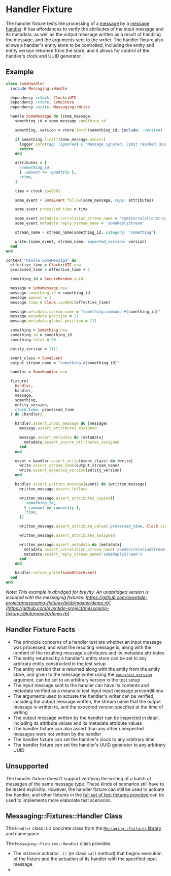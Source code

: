 # Handler Fixture

The handler fixture tests the processing of a [message](/user-guide/messages-and-message-data/messages.html) by a [message handler](/user-guide/handlers.html). It has affordances to verify the attributes of the input message and its metadata, as well as the output message written as a result of handling the message, and the arguments sent to the writer. The handler fixture also allows a handler's entity store to be controlled, including the entity and entity version returned from the store, and it allows for control of the handler's clock and UUID generator.

## Example

``` ruby
class SomeHandler
  include Messaging::Handle

  dependency :clock, Clock::UTC
  dependency :store, SomeStore
  dependency :write, Messaging::Write

  handle SomeMessage do |some_message|
    something_id = some_message.something_id

    something, version = store.fetch(something_id, include: :version)

    if something.limit?(some_message.amount)
      logger.info(tag: :ignored) { "Message ignored: limit reached (Quantity: #{something.quantity}, Amount: #{some_message.amount}, Limit: #{Something.LIMIT})" }
      return
    end

    attributes = [
      :something_id,
      { :amount => :quantity },
      :time,
    ]

    time = clock.iso8601

    some_event = SomeEvent.follow(some_message, copy: attributes)

    some_event.processed_time = time

    some_event.metadata.correlation_stream_name = 'someCorrelationStream'
    some_event.metadata.reply_stream_name = 'someReplyStream'

    stream_name = stream_name(something_id, category: 'something')

    write.(some_event, stream_name, expected_version: version)
  end
end

context "Handle SomeMessage" do
  effective_time = Clock::UTC.now
  processed_time = effective_time + 1

  something_id = SecureRandom.uuid

  message = SomeMessage.new
  message.something_id = something_id
  message.amount = 1
  message.time = Clock.iso8601(effective_time)

  message.metadata.stream_name = "something:command-#{something_id}"
  message.metadata.position = 11
  message.metadata.global_position = 111

  something = Something.new
  something.id = something_id
  something.total = 98

  entity_version = 1111

  event_class = SomeEvent
  output_stream_name = "something-#{something_id}"

  handler = SomeHandler.new

  fixture(
    Handler,
    handler,
    message,
    something,
    entity_version,
    clock_time: processed_time
  ) do |handler|

    handler.assert_input_message do |message|
      message.assert_attributes_assigned

      message.assert_metadata do |metadata|
        metadata.assert_source_attributes_assigned
      end
    end

    event = handler.assert_write(event_class) do |write|
      write.assert_stream_name(output_stream_name)
      write.assert_expected_version(entity_version)
    end

    handler.assert_written_message(event) do |written_message|
      written_message.assert_follows

      written_message.assert_attributes_copied([
        :something_id,
        { :amount => :quantity },
        :time,
      ])

      written_message.assert_attribute_value(:processed_time, Clock.iso8601(processed_time))

      written_message.assert_attributes_assigned

      written_message.assert_metadata do |metadata|
        metadata.assert_correlation_stream_name('someCorrelationStream')
        metadata.assert_reply_stream_name('someReplyStream')
      end
    end

    handler.refute_write(SomeOtherEvent)
  end
end
```

_Note: This example is abridged for brevity. An unabridged version is included with the messaging fixtures: [https://github.com/eventide-project/messaging-fixtures/blob/master/demo.rb](https://github.com/eventide-project/messaging-fixtures/blob/master/demo.rb)_

## Handler Fixture Facts

- The principle concerns of a handler test are whether an input message was processed, and what the resulting message is, along with the content of the resulting message's attributes and its metadata attributes
- The entity returned by a handler's entity store can be set to any arbitrary entity constructed in the test setup
- The entity version that is returned along with the entity from the entity store, and given to the message writer using the [`expected_version`](/user-guide/writing/expected-version.html) argument, can be set to an arbitrary version in the test setup
- The input message sent to the handler can have its contents and metadata verified as a means to test input input message preconditions
- The arguments used to actuate the handler's writer can be verified, including the output message written, the stream name that the output message is written to, and the expected version specified at the time of writing
- The output message written by the handler can be inspected in detail, including its attribute values and its metadata attribute values
- The handler fixture can also assert than any other unexpected messages were not written by the handler
- The handler fixture can set the handler's clock to any arbitrary time
- The handler fixture can set the handler's UUID generator to any arbitrary UUID

## Unsupported

The handler fixture doesn't support verifying the writing of a batch of messages of the same message type. These kinds of scenarios still have to be tested explicitly. However, the handler fixture can still be used to actuate the handler, and other fixtures in the [full set of test fixtures provided](./#fixtures) can be used to implements more elaborate test scenarios.

## Messaging::Fixtures::Handler Class

The `Handler` class is a concrete class from the [`Messaging::Fixtures` library](../libraries.md#messaging-fixtures) and namespace.

The `Messaging::Fixtures::Handler` class provides:

- The instance actuator `.()` (or class `call` method) that begins execution of the fixture and the actuation of its handler with the specified input message
-
